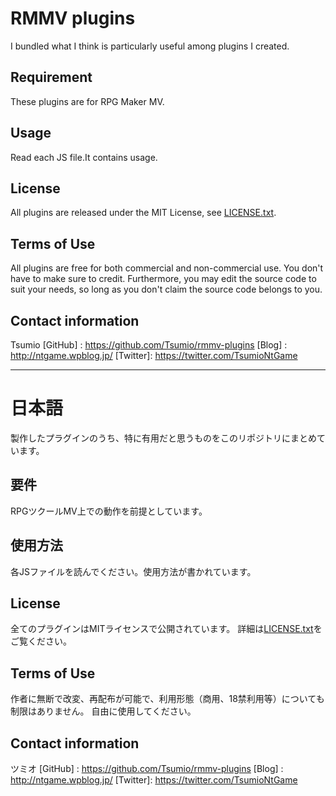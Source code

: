 RMMV plugins
====
I bundled what I think is particularly useful among plugins I created.

## Requirement
These plugins are for RPG Maker MV.

## Usage
Read each JS file.It contains usage.

## License
All plugins are released under the MIT License, see [LICENSE.txt](https://github.com/Tsumio/rmmv-plugins/blob/master/LICENSE.txt).

## Terms of Use
All plugins are free for both commercial and non-commercial use. 
You don't have to make sure to credit. 
Furthermore, you may edit the source code to suit your needs, so long as you don't claim the source code belongs to you. 

## Contact information
Tsumio 
[GitHub] : <https://github.com/Tsumio/rmmv-plugins> 
[Blog]   : <http://ntgame.wpblog.jp/> 
[Twitter]: <https://twitter.com/TsumioNtGame> 

***
# 日本語

製作したプラグインのうち、特に有用だと思うものをこのリポジトリにまとめています。

## 要件
RPGツクールMV上での動作を前提としています。

## 使用方法
各JSファイルを読んでください。使用方法が書かれています。

## License
全てのプラグインはMITライセンスで公開されています。 
詳細は[LICENSE.txt](https://github.com/Tsumio/rmmv-plugins/blob/master/LICENSE.txt)をご覧ください。

## Terms of Use
作者に無断で改変、再配布が可能で、利用形態（商用、18禁利用等）についても制限はありません。 
自由に使用してください。

## Contact information
ツミオ 
[GitHub] : <https://github.com/Tsumio/rmmv-plugins> 
[Blog]   : <http://ntgame.wpblog.jp/> 
[Twitter]: <https://twitter.com/TsumioNtGame> 